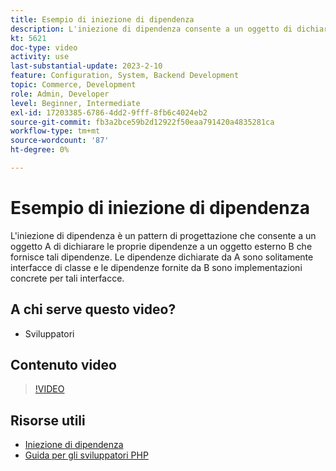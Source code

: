 ```yaml
---
title: Esempio di iniezione di dipendenza
description: L'iniezione di dipendenza consente a un oggetto di dichiarare le proprie dipendenze, fornite da un oggetto esterno, promuovendo flessibilità e modularità.
kt: 5621
doc-type: video
activity: use
last-substantial-update: 2023-2-10
feature: Configuration, System, Backend Development
topic: Commerce, Development
role: Admin, Developer
level: Beginner, Intermediate
exl-id: 17203385-6786-4dd2-9fff-8fb6c4024eb2
source-git-commit: fb3a2bce59b2d12922f50eaa791420a4835281ca
workflow-type: tm+mt
source-wordcount: '87'
ht-degree: 0%

---
```


# Esempio di iniezione di dipendenza

L&#39;iniezione di dipendenza è un pattern di progettazione che consente a un oggetto A di dichiarare le proprie dipendenze a un oggetto esterno B che fornisce tali dipendenze. Le dipendenze dichiarate da A sono solitamente interfacce di classe e le dipendenze fornite da B sono implementazioni concrete per tali interfacce.

## A chi serve questo video?

- Sviluppatori

## Contenuto video

>[!VIDEO](https://video.tv.adobe.com/v/3412447?quality=12&learn=on&captions=ita)

## Risorse utili

- [Iniezione di dipendenza](https://developer.adobe.com/commerce/php/development/components/dependency-injection/)
- [Guida per gli sviluppatori PHP](https://developer.adobe.com/commerce/php/development/)
